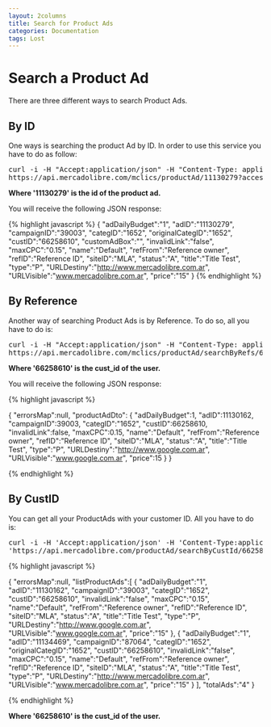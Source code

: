 ```yaml
---
layout: 2columns
title: Search for Product Ads
categories: Documentation
tags: Lost
---
```


# Search a Product Ad
There are three different ways to search Product Ads. 

## By ID
One ways is searching the product Ad by ID. In order to use this service you have to do as follow:

<pre class="terminal">
curl -i -H "Accept:application/json" -H "Content-Type: application/json"
https://api.mercadolibre.com/mclics/productAd/11130279?access_token=$ACCESS_TOKEN  
</pre>

**Where '11130279' is the id of the product ad.**

You will receive the following JSON response:

{% highlight javascript %}
{
	"adDailyBudget":"1",
	"adID":"11130279",
	"campaignID":"39003",
	"categID":"1652",
	"originalCategID":"1652",
	"custID":"66258610",
	"customAdBox":"",
	"invalidLink":"false",
	"maxCPC":"0.15",
	"name":"Default",
	"refFrom":"Reference owner",
	"refID":"Reference ID",
	"siteID":"MLA",
	"status":"A",
	"title":"Title Test",
	"type":"P",
	"URLDestiny":"http://www.mercadolibre.com.ar",
	"URLVisible":"www.mercadolibre.com.ar",
	"price":"15"
}
{% endhighlight %}

## By Reference
Another way of searching Product Ads is by Reference. To do so, all you have to do is:

<pre class="terminal">
curl -i -H "Accept:application/json" -H "Content-Type: application/json"
https://api.mercadolibre.com/mclics/productAd/searchByRefs/66258610?refFrom=Reference%20owner&refId=Reference%20ID&access_token=$ACCESS_TOKEN  
</pre>

**Where '66258610' is the cust_id of the user.**

You will receive the following JSON response:

{% highlight javascript %}

{
	"errorsMap":null,
	"productAdDto":
	{
		"adDailyBudget":1,
		"adID":11130162,
		"campaignID":39003,
		"categID":"1652",
		"custID":66258610,
		"invalidLink":false,
		"maxCPC":0.15,
		"name":"Default",
		"refFrom":"Reference owner",
		"refID":"Reference ID",
		"siteID":"MLA",
		"status":"A",
		"title":"Title Test",
		"type":"P",
		"URLDestiny":"http://www.google.com.ar",
		"URLVisible":"www.google.com.ar",
		"price":15
	}
}

{% endhighlight %}

## By CustID
You can get all your ProductAds with your customer ID. All you have to do is:

<pre class="terminal">
curl -i -H 'Accept:application/json' -H 'Content-Type:application/json'
'https://api.mercadolibre.com/productAd/searchByCustId/66258610?access_token=$ACCESS_TOKEN'
</pre>

{% highlight javascript %}

{
	"errorsMap":null,
	"listProductAds":[
		{
			"adDailyBudget":"1",
			"adID":"11130162",
			"campaignID":"39003",
			"categID":"1652",
			"custID":"66258610",
			"invalidLink":"false",
			"maxCPC":"0.15",
			"name":"Default",
			"refFrom":"Reference owner",
			"refID":"Reference ID",
			"siteID":"MLA",
			"status":"A",
			"title":"Title Test",
			"type":"P",
			"URLDestiny":"http://www.google.com.ar",
			"URLVisible":"www.google.com.ar",
			"price":"15"
		},
		{
			"adDailyBudget":"1",
			"adID":"11134469",
			"campaignID":"87064",
			"categID":"1652",
			"originalCategID":"1652",
			"custID":"66258610",
			"invalidLink":"false",
			"maxCPC":"0.15",
			"name":"Default",
			"refFrom":"Reference owner",
			"refID":"Reference ID",
			"siteID":"MLA",
			"status":"A",
			"title":"Title Test",
			"type":"P",
			"URLDestiny":"http://www.mercadolibre.com.ar",
			"URLVisible":"www.mercadolibre.com.ar",
			"price":"15"
		}
	],
	"totalAds":"4"
}

{% endhighlight %}

**Where '66258610' is the cust_id of the user.**